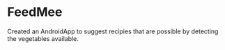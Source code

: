 # FeedMee

Created an AndroidApp to suggest recipies that are possible by detecting the vegetables available.

